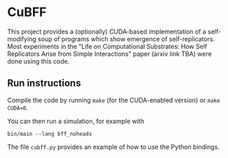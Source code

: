 # CuBFF

This project provides a (optionally) CUDA-based implementation of a
self-modifying soup of programs which show emergence of self-replicators. Most
experiments in the "Life on Computational Substrates: How Self Replicators Arise
from Simple Interactions" paper (arxiv link TBA) were done using this code.

## Run instructions

Compile the code by running `make` (for the CUDA-enabled version) or `make
CUDA=0`.

You can then run a simulation, for example with

  `bin/main --lang bff_noheads`

The file `cubff.py` provides an example of how to use the Python bindings.

